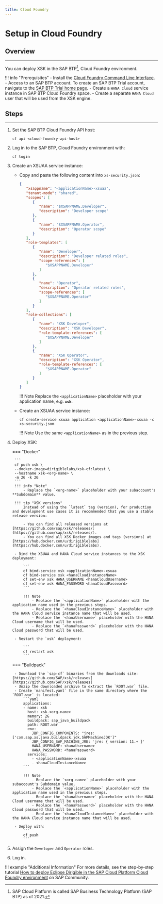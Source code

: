 ```yaml
---
title: Cloud Foundry
---
```


Setup in Cloud Foundry
===

## Overview
---

You can deploy XSK in the SAP BTP[^1], Cloud Foundry environment.

[^1]: SAP Cloud Platform is called SAP Business Technology Platform (SAP BTP) as of 2021.
    
!!! info "Prerequisites"
    - Install the [Cloud Foundry Command Line Interface](http://docs.cloudfoundry.org/devguide/installcf/install-go-cli.html).
    - Access to an SAP BTP account. To create an SAP BTP Trial account, navigate to the [SAP BTP Trial home page](https://account.hanatrial.ondemand.com/).
    - Create a `HANA Cloud` service instance in SAP BTP Cloud Foundry space.
    - Create a separate `HANA Cloud` user that will be used from the XSK engine.

## Steps
---

1. Set the SAP BTP Cloud Foundry API host:

    ```
    cf api <cloud-foundry-api-host>
    ```

1. Log in to the SAP BTP, Cloud Foundry environment with:

    ```
    cf login
    ```

1. Create an XSUAA service instance:

    - Copy and paste the following content into `xs-security.json`:

        ```json
        {
           "xsappname": "<applicationName>-xsuaa",
           "tenant-mode": "shared",
           "scopes": [
              {
                 "name": "$XSAPPNAME.Developer",
                 "description": "Developer scope"
              },
              {
                 "name": "$XSAPPNAME.Operator",
                 "description": "Operator scope"
              }
           ],
           "role-templates": [
              {
                 "name": "Developer",
                 "description": "Developer related roles",
                 "scope-references": [
                    "$XSAPPNAME.Developer"
                 ]
              },
              {
                 "name": "Operator",
                 "description": "Operator related roles",
                 "scope-references": [
                    "$XSAPPNAME.Operator"
                 ]
              }
           ],
           "role-collections": [
              {
                 "name": "XSK Developer",
                 "description": "XSK Developer",
                 "role-template-references": [
                    "$XSAPPNAME.Developer"
                 ]
              },
              {
                 "name": "XSK Operator",
                 "description": "XSK Operator",
                 "role-template-references": [
                    "$XSAPPNAME.Operator"
                 ]
              }
           ]
        }
        ```

        !!! Note
            Replace the `<applicationName>` placeholder with your application name, e.g. **`xsk`**.

    - Create an XSUAA service instance:

        ```
        cf create-service xsuaa application <applicationName>-xsuaa -c xs-security.json
        ```

        !!! Note
            Use the same `<applicationName>` as in the previous step.

1. Deploy XSK:


    === "Docker"

        ```
        cf push xsk \
        --docker-image=dirigiblelabs/xsk-cf:latest \
        --hostname xsk-<org-name> \
        -m 2G -k 2G
        ```
        !!! info "Note"
            - Replace the `<org-name>` placeholder with your subaccount's **Subdomain** value.
            
        !!! tip "XSK versions"
            Instead of using the `latest` tag (version), for production and development use cases it is recommended that you use a stable release version:
            
            - You can find all released versions at [https://github.com/sap/xsk/releases/](https://github.com/sap/xsk/releases/).
            - You can find all XSK Docker images and tags (versions) at [https://hub.docker.com/u/dirigiblelabs](https://hub.docker.com/u/dirigiblelabs).

        - Bind the XSUAA and HANA Cloud service instances to the XSK deployment:

            ```
            cf bind-service xsk <applicationName>-xsuaa
            cf bind-service xsk <hanaCloudInstanceName>
            cf set-env xsk HANA_USERNAME <hanaCloudUsername>
            cf set-env xsk HANA_PASSWORD <hanaCloudPassword>
            ```

            !!! Note
                - Replace the `<applicationName>` placeholder with the application name used in the previous steps.
                - Replace the `<hanaCloudInstanceName>` placeholder with the HANA Cloud service instance name that will be used.
                - Replace the `<hanaUsername>` placeholder with the HANA Cloud username that will be used.
                - Replace the `<hanaPassword>` placeholder with the HANA Cloud password that will be used.

        - Restart the `xsk` deployment:

            ```
            cf restart xsk
            ```

    === "Buildpack"

        - Download the `sap-cf` binaries from the downloads site: [https://github.com/SAP/xsk/releases](https://github.com/SAP/xsk/releases)
        - Unzip the downloaded archive to extract the `ROOT.war` file.
        - Create `manifest.yaml` file in the same directory where the `ROOT.war` is located:
            ```yaml
            applications:
            - name: xsk
              host: xsk-<org-name>
              memory: 2G
              buildpack: sap_java_buildpack
              path: ROOT.war
              env:
                JBP_CONFIG_COMPONENTS: "jres: ['com.sap.xs.java.buildpack.jdk.SAPMachineJDK']"
                JBP_CONFIG_SAP_MACHINE_JRE: 'jre: { version: 11.+ }'
                HANA_USERNAME: <hanaUsername>
                HANA_PASSWORD: <hanaPassword>
              services:
                - <applicationName>-xsuaa
                - <hanaCloudInstanceName>
            ```

            !!! Note
                - Replace the `<org-name>` placeholder with your subaccount's Subdomain value.
                - Replace the `<applicationName>` placeholder with the application name used in the previous steps.
                - Replace the `<hanaUsername>` placeholder with the HANA Cloud username that will be used.
                - Replace the `<hanaPassword>` placeholder with the HANA Cloud password that will be used.
                - Replace the `<hanaCloudInstanceName>` placeholder with the HANA Cloud service instance name that will be used.

        - Deploy with:
            ```
            cf push
            ```

1. Assign the `Developer` and `Operator` roles.

1. Log in.

!!! example "Additional Information"
    For more details, see the step-by-step tutorial [How to deploy Eclipse Dirigible in the SAP Cloud Platform Cloud Foundry environment](https://blogs.sap.com/2020/03/15/how-to-deploy-eclipse-dirigible-in-the-sap-cloud-platform-cloud-foundry-environment/) on SAP Community.
